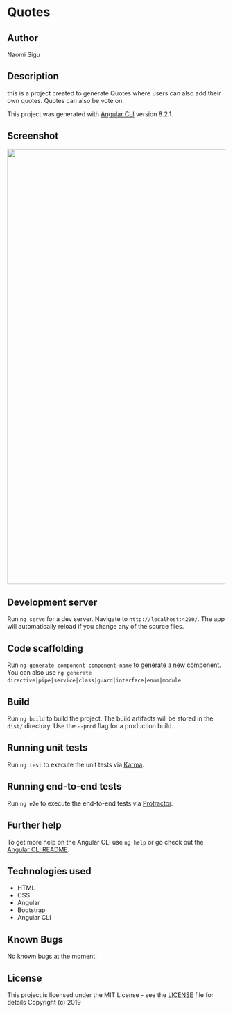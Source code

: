 # Quotes

## Author
Naomi Sigu


## Description

this is a project created to generate Quotes where users can also add their own quotes. Quotes can also be vote on.


This project was generated with [Angular CLI](https://github.com/angular/angular-cli) version 8.2.1.


## Screenshot
<img src="/quotes.png" width="1000">


## Development server

Run `ng serve` for a dev server. Navigate to `http://localhost:4200/`. The app will automatically reload if you change any of the source files.

## Code scaffolding

Run `ng generate component component-name` to generate a new component. You can also use `ng generate directive|pipe|service|class|guard|interface|enum|module`.

## Build

Run `ng build` to build the project. The build artifacts will be stored in the `dist/` directory. Use the `--prod` flag for a production build.

## Running unit tests

Run `ng test` to execute the unit tests via [Karma](https://karma-runner.github.io).

## Running end-to-end tests

Run `ng e2e` to execute the end-to-end tests via [Protractor](http://www.protractortest.org/).

## Further help

To get more help on the Angular CLI use `ng help` or go check out the [Angular CLI README](https://github.com/angular/angular-cli/blob/master/README.md).


## Technologies used
* HTML
* CSS
* Angular
* Bootstrap
* Angular CLI


## Known Bugs
No known bugs at the moment.


## License
This project is licensed under the MIT License - see the [LICENSE](LICENSE) file for details
Copyright (c) 2019
